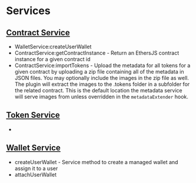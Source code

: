 # Services

## [Contract Service](../server/services/contract.js)

* WalletService:createUserWallet
* ContractService:getContractInstance - Return an EthersJS contract instance for a given contract id
* ContractService:importTokens - Upload the metadata for all tokens for a given contract by uploading a zip file containing all of the metadata in JSON files. You may optionally include the images in the zip file as well. The plugin will extract the images to the .tokens folder in a subfolder for the related contract. This is the default location the metadata service will serve images from unless overridden in the `metadataExtender` hook.


## [Token Service](../server/services/token.js)

* 

## [Wallet Service](../server/services/wallet.js)

* createUserWallet - Service method to create a managed wallet and assign it to a user
* attachUserWallet